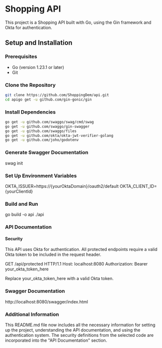 # Shopping API

This project is a Shopping API built with Go, using the Gin framework and Okta for authentication.

## Setup and Installation

### Prerequisites

- Go (version 1.23.1 or later)
- Git

### Clone the Repository

```bash
git clone https://github.com/ShoppingDem/api.git
cd apigo get -u github.com/gin-gonic/gin
```

### Install Dependencies
```bash
go get -u github.com/swaggo/swag/cmd/swag
go get -u github.com/swaggo/gin-swagger
go get -u github.com/swaggo/files
go get -u github.com/okta/okta-jwt-verifier-golang
go get -u github.com/joho/godotenv
```
### Generate Swagger Documentation

swag init


### Set Up Environment Variables

OKTA_ISSUER=https://{yourOktaDomain}/oauth2/default
OKTA_CLIENT_ID={yourClientId}

### Build and Run


go build -o api
./api


### API Documentation
#### Security

This API uses Okta for authentication. All protected endpoints require a valid Okta token to be included in the request header.

GET /api/protected HTTP/1.1
Host: localhost:8080
Authorization: Bearer your_okta_token_here


Replace your_okta_token_here with a valid Okta token.


### Swagger Documentation
http://localhost:8080/swagger/index.html

### Additional Information


This README.md file now includes all the necessary information for setting up the project, understanding the API documentation, and using the authentication system. The security definitions from the selected code are incorporated into the "API Documentation" section.

